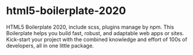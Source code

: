 # html5-boilerplate-2020
HTML5 Boilerplate 2020, include scss, plugins manage by npm. 
This Boilerplate helps you build fast, robust, and adaptable web apps or sites. Kick-start your project with the combined knowledge and effort of 100s of developers, all in one little package.
